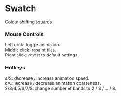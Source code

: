 # Swatch #

Colour shifting squares.

### Mouse Controls ###
Left click: toggle animation.  
Middle click: repaint tiles.  
Right click: revert to default settings.  

### Hotkeys ###
s/S: decrease / increase animation speed.  
c/C: increase / decrease animation coarseness.  
2/3/4/5/6/7/8: change number of bands to 2 / 3 / ... / 8.
